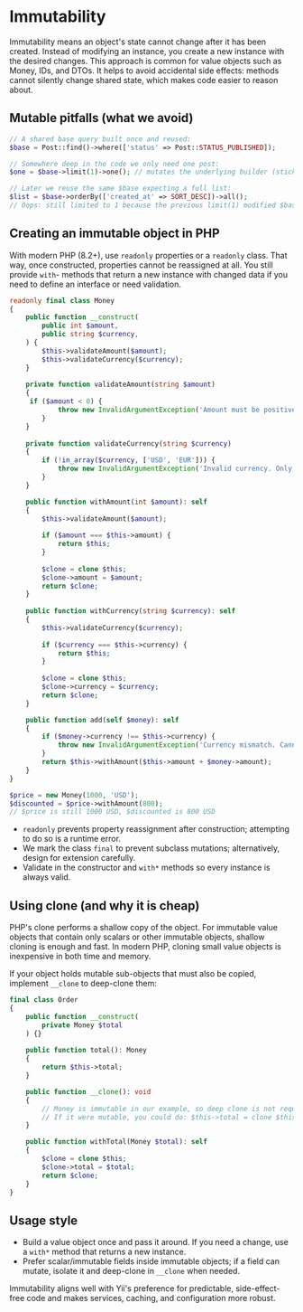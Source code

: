 # Immutability

Immutability means an object's state cannot change after it has been created. 
Instead of modifying an instance, you create a new instance with the desired changes. 
This approach is common for value objects such as Money, IDs, and DTOs. It helps to avoid accidental side effects:
methods cannot silently change shared state, which makes code easier to reason about.

## Mutable pitfalls (what we avoid)

```php
// A shared base query built once and reused:
$base = Post::find()->where(['status' => Post::STATUS_PUBLISHED]);

// Somewhere deep in the code we only need one post:
$one = $base->limit(1)->one(); // mutates the underlying builder (sticky limit!)

// Later we reuse the same $base expecting a full list:
$list = $base->orderBy(['created_at' => SORT_DESC])->all();
// Oops: still limited to 1 because the previous limit(1) modified $base.
```

## Creating an immutable object in PHP

With modern PHP (8.2+), use `readonly` properties or a `readonly` class. 
That way, once constructed, properties cannot be reassigned at all. 
You still provide `with`- methods that return a new instance with changed data if you need to define an interface
or need validation.

```php
readonly final class Money
{
    public function __construct(
        public int $amount,
        public string $currency,
    ) {
        $this->validateAmount($amount);
        $this->validateCurrency($currency);
    }
    
    private function validateAmount(string $amount) 
    {
     if ($amount < 0) {
            throw new InvalidArgumentException('Amount must be positive.');
        }
    }
    
    private function validateCurrency(string $currency)
    {
        if (!in_array($currency, ['USD', 'EUR'])) {
            throw new InvalidArgumentException('Invalid currency. Only USD and EUR are supported.');
        }
    } 

    public function withAmount(int $amount): self
    {
        $this->validateAmount($amount);
    
        if ($amount === $this->amount) {
            return $this;
        }
    
        $clone = clone $this;
        $clone->amount = $amount;
        return $clone;
    }
    
    public function withCurrency(string $currency): self
    {
        $this->validateCurrency($currency);
    
        if ($currency === $this->currency) {
            return $this;
        }
    
        $clone = clone $this;
        $clone->currency = $currency;
        return $clone;
    }

    public function add(self $money): self
    {
        if ($money->currency !== $this->currency) {
            throw new InvalidArgumentException('Currency mismatch. Cannot add money of different currency.');
        }
        return $this->withAmount($this->amount + $money->amount);
    }
}

$price = new Money(1000, 'USD');
$discounted = $price->withAmount(800);
// $price is still 1000 USD, $discounted is 800 USD
```

- `readonly` prevents property reassignment after construction; attempting to do so is a runtime error.
- We mark the class `final` to prevent subclass mutations; alternatively, design for extension carefully.
- Validate in the constructor and `with*` methods so every instance is always valid.

## Using clone (and why it is cheap)

PHP's clone performs a shallow copy of the object. For immutable value objects that contain only scalars 
or other immutable objects, shallow cloning is enough and fast. In modern PHP, cloning small value objects is 
inexpensive in both time and memory.

If your object holds mutable sub-objects that must also be copied, implement `__clone` to deep-clone them:

```php
final class Order
{
    public function __construct(
        private Money $total
    ) {}
    
    public function total(): Money 
    {
        return $this->total;
    }

    public function __clone(): void
    {
        // Money is immutable in our example, so deep clone is not required.
        // If it were mutable, you could do: $this->total = clone $this->total;
    }

    public function withTotal(Money $total): self
    {
        $clone = clone $this;
        $clone->total = $total;
        return $clone;
    }
}
```

## Usage style

- Build a value object once and pass it around. If you need a change, use a `with*` method that returns a new instance.
- Prefer scalar/immutable fields inside immutable objects; if a field can mutate, isolate it and deep-clone in `__clone`
  when needed.

Immutability aligns well with Yii's preference for predictable, side-effect-free code and makes services, caching,
and configuration more robust.
